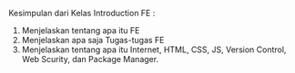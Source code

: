 Kesimpulan dari Kelas Introduction FE :

1.  Menjelaskan tentang apa itu FE
2.  Menjelaskan apa saja Tugas-tugas FE
3.  Menjelaskan tentang apa itu Internet, HTML, CSS, JS, Version Control, Web Scurity, dan Package Manager.

